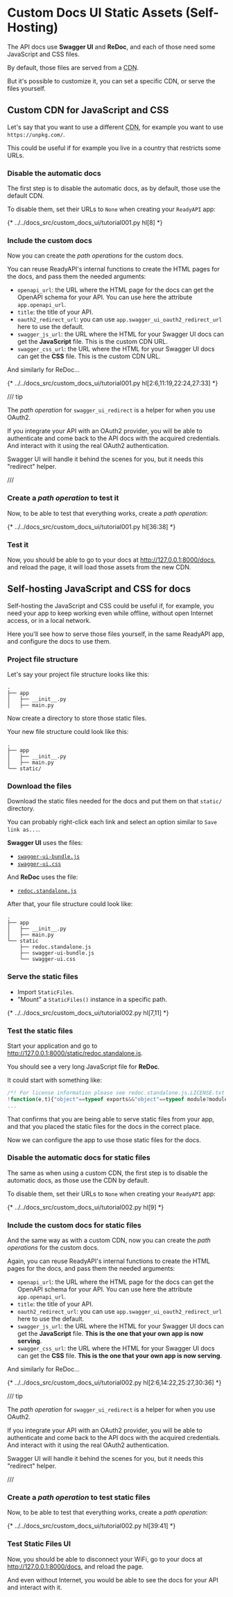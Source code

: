 # Custom Docs UI Static Assets (Self-Hosting)

The API docs use **Swagger UI** and **ReDoc**, and each of those need some JavaScript and CSS files.

By default, those files are served from a <abbr title="Content Delivery Network: A service, normally composed of several servers, that provides static files, like JavaScript and CSS. It's commonly used to serve those files from the server closer to the client, improving performance.">CDN</abbr>.

But it's possible to customize it, you can set a specific CDN, or serve the files yourself.

## Custom CDN for JavaScript and CSS

Let's say that you want to use a different <abbr title="Content Delivery Network">CDN</abbr>, for example you want to use `https://unpkg.com/`.

This could be useful if for example you live in a country that restricts some URLs.

### Disable the automatic docs

The first step is to disable the automatic docs, as by default, those use the default CDN.

To disable them, set their URLs to `None` when creating your `ReadyAPI` app:

{* ../../docs_src/custom_docs_ui/tutorial001.py hl[8] *}

### Include the custom docs

Now you can create the *path operations* for the custom docs.

You can reuse ReadyAPI's internal functions to create the HTML pages for the docs, and pass them the needed arguments:

* `openapi_url`: the URL where the HTML page for the docs can get the OpenAPI schema for your API. You can use here the attribute `app.openapi_url`.
* `title`: the title of your API.
* `oauth2_redirect_url`: you can use `app.swagger_ui_oauth2_redirect_url` here to use the default.
* `swagger_js_url`: the URL where the HTML for your Swagger UI docs can get the **JavaScript** file. This is the custom CDN URL.
* `swagger_css_url`: the URL where the HTML for your Swagger UI docs can get the **CSS** file. This is the custom CDN URL.

And similarly for ReDoc...

{* ../../docs_src/custom_docs_ui/tutorial001.py hl[2:6,11:19,22:24,27:33] *}

/// tip

The *path operation* for `swagger_ui_redirect` is a helper for when you use OAuth2.

If you integrate your API with an OAuth2 provider, you will be able to authenticate and come back to the API docs with the acquired credentials. And interact with it using the real OAuth2 authentication.

Swagger UI will handle it behind the scenes for you, but it needs this "redirect" helper.

///

### Create a *path operation* to test it

Now, to be able to test that everything works, create a *path operation*:

{* ../../docs_src/custom_docs_ui/tutorial001.py hl[36:38] *}

### Test it

Now, you should be able to go to your docs at <a href="http://127.0.0.1:8000/docs" class="external-link" target="_blank">http://127.0.0.1:8000/docs</a>, and reload the page, it will load those assets from the new CDN.

## Self-hosting JavaScript and CSS for docs

Self-hosting the JavaScript and CSS could be useful if, for example, you need your app to keep working even while offline, without open Internet access, or in a local network.

Here you'll see how to serve those files yourself, in the same ReadyAPI app, and configure the docs to use them.

### Project file structure

Let's say your project file structure looks like this:

```
.
├── app
│   ├── __init__.py
│   ├── main.py
```

Now create a directory to store those static files.

Your new file structure could look like this:

```
.
├── app
│   ├── __init__.py
│   ├── main.py
└── static/
```

### Download the files

Download the static files needed for the docs and put them on that `static/` directory.

You can probably right-click each link and select an option similar to `Save link as...`.

**Swagger UI** uses the files:

* <a href="https://cdn.jsdelivr.net/npm/swagger-ui-dist@5/swagger-ui-bundle.js" class="external-link" target="_blank">`swagger-ui-bundle.js`</a>
* <a href="https://cdn.jsdelivr.net/npm/swagger-ui-dist@5/swagger-ui.css" class="external-link" target="_blank">`swagger-ui.css`</a>

And **ReDoc** uses the file:

* <a href="https://cdn.jsdelivr.net/npm/redoc@2/bundles/redoc.standalone.js" class="external-link" target="_blank">`redoc.standalone.js`</a>

After that, your file structure could look like:

```
.
├── app
│   ├── __init__.py
│   ├── main.py
└── static
    ├── redoc.standalone.js
    ├── swagger-ui-bundle.js
    └── swagger-ui.css
```

### Serve the static files

* Import `StaticFiles`.
* "Mount" a `StaticFiles()` instance in a specific path.

{* ../../docs_src/custom_docs_ui/tutorial002.py hl[7,11] *}

### Test the static files

Start your application and go to <a href="http://127.0.0.1:8000/static/redoc.standalone.js" class="external-link" target="_blank">http://127.0.0.1:8000/static/redoc.standalone.js</a>.

You should see a very long JavaScript file for **ReDoc**.

It could start with something like:

```JavaScript
/*! For license information please see redoc.standalone.js.LICENSE.txt */
!function(e,t){"object"==typeof exports&&"object"==typeof module?module.exports=t(require("null")):
...
```

That confirms that you are being able to serve static files from your app, and that you placed the static files for the docs in the correct place.

Now we can configure the app to use those static files for the docs.

### Disable the automatic docs for static files

The same as when using a custom CDN, the first step is to disable the automatic docs, as those use the CDN by default.

To disable them, set their URLs to `None` when creating your `ReadyAPI` app:

{* ../../docs_src/custom_docs_ui/tutorial002.py hl[9] *}

### Include the custom docs for static files

And the same way as with a custom CDN, now you can create the *path operations* for the custom docs.

Again, you can reuse ReadyAPI's internal functions to create the HTML pages for the docs, and pass them the needed arguments:

* `openapi_url`: the URL where the HTML page for the docs can get the OpenAPI schema for your API. You can use here the attribute `app.openapi_url`.
* `title`: the title of your API.
* `oauth2_redirect_url`: you can use `app.swagger_ui_oauth2_redirect_url` here to use the default.
* `swagger_js_url`: the URL where the HTML for your Swagger UI docs can get the **JavaScript** file. **This is the one that your own app is now serving**.
* `swagger_css_url`: the URL where the HTML for your Swagger UI docs can get the **CSS** file. **This is the one that your own app is now serving**.

And similarly for ReDoc...

{* ../../docs_src/custom_docs_ui/tutorial002.py hl[2:6,14:22,25:27,30:36] *}

/// tip

The *path operation* for `swagger_ui_redirect` is a helper for when you use OAuth2.

If you integrate your API with an OAuth2 provider, you will be able to authenticate and come back to the API docs with the acquired credentials. And interact with it using the real OAuth2 authentication.

Swagger UI will handle it behind the scenes for you, but it needs this "redirect" helper.

///

### Create a *path operation* to test static files

Now, to be able to test that everything works, create a *path operation*:

{* ../../docs_src/custom_docs_ui/tutorial002.py hl[39:41] *}

### Test Static Files UI

Now, you should be able to disconnect your WiFi, go to your docs at <a href="http://127.0.0.1:8000/docs" class="external-link" target="_blank">http://127.0.0.1:8000/docs</a>, and reload the page.

And even without Internet, you would be able to see the docs for your API and interact with it.
